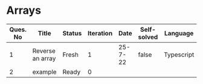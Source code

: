 # Arrays

| Ques. No | Title            | Status | Iteration | Date    | Self-solved | Language   |
| -------- | ---------------- | ------ | --------- | ------- | ----------- | ---------- |
| 1        | Reverse an array | Fresh  | 1         | 25-7-22 | false       | Typescript |
| 2        | example          | Ready  | 0         |         |             |            |
